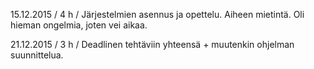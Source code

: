 15.12.2015 / 4 h / Järjestelmien asennus ja opettelu. Aiheen mietintä. Oli hieman ongelmia, joten vei aikaa.

21.12.2015 / 3 h / Deadlinen tehtäviin yhteensä + muutenkin ohjelman suunnittelua.
